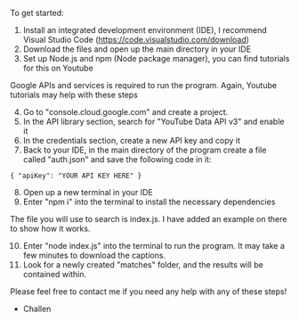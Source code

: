 To get started:

1. Install an integrated development environment (IDE), I recommend Visual Studio Code (https://code.visualstudio.com/download)
2. Download the files and open up the main directory in your IDE
3. Set up Node.js and npm (Node package manager), you can find tutorials for this on Youtube

Google APIs and services is required to run the program. Again, Youtube tutorials may help with these steps

4. Go to "console.cloud.google.com" and create a project.
5. In the API library section, search for "YouTube Data API v3" and enable it
6. In the credentials section, create a new API key and copy it
7. Back to your IDE, in the main directory of the program create a file called "auth.json" and save the following code in it:

`{
    "apiKey": "YOUR API KEY HERE"
}`

8. Open up a new terminal in your IDE
9. Enter "npm i" into the terminal to install the necessary dependencies

The file you will use to search is index.js. I have added an example on there to show how it works.

10. Enter "node index.js" into the terminal to run the program. It may take a few minutes to download the captions.
11. Look for a newly created "matches" folder, and the results will be contained within.

Please feel free to contact me if you need any help with any of these steps!
- Challen
